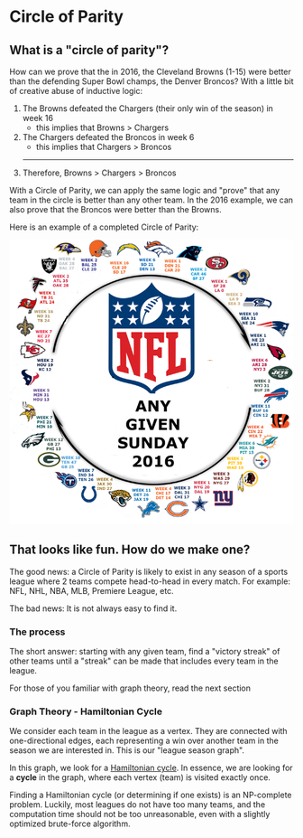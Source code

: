 # Circle of Parity

## What is a "circle of parity"?

How can we prove that the in 2016, the Cleveland Browns (1-15) were better than the defending Super Bowl champs, the Denver Broncos?
With a little bit of creative abuse of inductive logic:

1. The Browns defeated the Chargers (their only win of the season) in week 16 
   - this implies that Browns > Chargers
2. The Chargers defeated the Broncos in week 6
   - this implies that Chargers > Broncos
   - --
3. Therefore, Browns > Chargers > Broncos

With a Circle of Parity, we can apply the same logic and "prove" that any team in the circle is better than any other team. In the 2016 example, we can also prove that the Broncos were better than the Browns.

Here is an example of a completed Circle of Parity:

![2016 NFL circle](img/2016_nfl_example.png "2016 NFL Circle of Parity")




## That looks like fun. How do we make one?

The good news: a Circle of Parity is likely to exist in any season of a sports league where 2 teams compete head-to-head in every match. For example: NFL, NHL, NBA, MLB, Premiere League, etc.

The bad news: It is not always easy to find it.



### The process

The short answer: starting with any given team, find a "victory streak" of other teams until a "streak" can be made that includes every team in the league.

For those of you familiar with graph theory, read the next section


### Graph Theory - Hamiltonian Cycle

We consider each team in the league as a vertex. They are connected with one-directional edges, each representing a win over another team in the season we are interested in. This is our "league season graph".

In this graph, we look for a [Hamiltonian cycle](https://en.wikipedia.org/wiki/Hamiltonian_path). In essence, we are looking for a **cycle** in the graph, where each vertex (team) is visited exactly once. 

Finding a Hamiltonian cycle (or determining if one exists) is an NP-complete problem. Luckily, most leagues do not have too many teams, and the computation time should not be too unreasonable, even with a slightly optimized brute-force algorithm.

